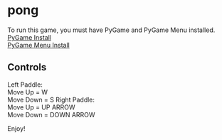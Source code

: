 # pong

To run this game, you must have PyGame and PyGame Menu installed.\
[PyGame Install](https://www.pygame.org/wiki/GettingStarted)\
[PyGame Menu Install](https://pypi.org/project/pygame-menu/)

## Controls
Left Paddle:\
Move Up = W\
Move Down = S
Right Paddle:\
Move Up = UP ARROW\
Move Down = DOWN ARROW

Enjoy!